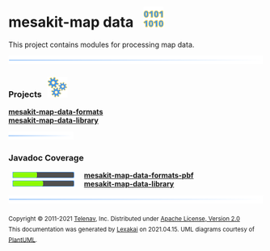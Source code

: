 # mesakit-map data &nbsp;&nbsp;![](documentation/images/bits-40.png)

This project contains modules for processing map data.

![](documentation/images/horizontal-line.png)

[//]: # (start-user-text)



[//]: # (end-user-text)

### Projects &nbsp; ![](documentation/images/gears-40.png)

[**mesakit-map-data-formats**](formats/README.md)  
[**mesakit-map-data-library**](library/README.md)  

![](documentation/images/short-horizontal-line.png)

### Javadoc Coverage

&nbsp;  ![](documentation/images/meter-40-12.png) &nbsp; &nbsp; [**mesakit-map-data-formats-pbf**](pbf/README.md)  
&nbsp;  ![](documentation/images/meter-50-12.png) &nbsp; &nbsp; [**mesakit-map-data-library**](library/README.md)

[//]: # (start-user-text)



[//]: # (end-user-text)

![](documentation/images/horizontal-line.png)

<sub>Copyright &#169; 2011-2021 [Telenav](http://telenav.com), Inc. Distributed under [Apache License, Version 2.0](LICENSE)</sub>  
<sub>This documentation was generated by [Lexakai](https://github.com/Telenav/lexakai) on 2021.04.15. UML diagrams courtesy
of [PlantUML](http://plantuml.com).</sub>
